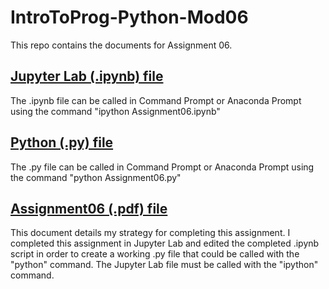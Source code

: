 # IntroToProg-Python-Mod06
This repo contains the documents for Assignment 06.

## [Jupyter Lab (.ipynb) file](https://github.com/deja-monet/IntroToProg-Python-Mod06/blob/main/Assignment06.ipynb)
The .ipynb file can be called in Command Prompt or Anaconda Prompt using the command "ipython Assignment06.ipynb"

## [Python (.py) file](https://github.com/deja-monet/IntroToProg-Python-Mod06/blob/main/Assignment06.py)
The .py file can be called in Command Prompt or Anaconda Prompt using the command "python Assignment06.py"

## [Assignment06 (.pdf) file](https://github.com/deja-monet/IntroToProg-Python-Mod06/blob/main/Monet_Deja_FOP-Su2022_Assignment06.pdf)
This document details my strategy for completing this assignment. I completed this assignment in Jupyter Lab and edited the completed .ipynb script in order to create a working .py file that could be called with the "python" command. The Jupyter Lab file must be called with the "ipython" command.
